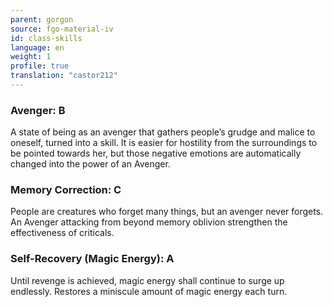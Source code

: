 ```yaml
---
parent: gorgon
source: fgo-material-iv
id: class-skills
language: en
weight: 1
profile: true
translation: "castor212"
---
```


### Avenger: B

A state of being as an avenger that gathers people’s grudge and malice to oneself, turned into a skill.
It is easier for hostility from the surroundings to be pointed towards her, but those negative emotions are automatically changed into the power of an Avenger.

### Memory Correction: C

People are creatures who forget many things, but an avenger never forgets.
An Avenger attacking from beyond memory oblivion strengthen the effectiveness of criticals.

### Self-Recovery (Magic Energy): A

Until revenge is achieved, magic energy shall continue to surge up endlessly.
Restores a miniscule amount of magic energy each turn.
